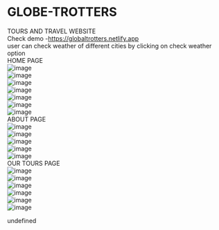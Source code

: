 # GLOBE-TROTTERS
TOURS AND TRAVEL WEBSITE  <br>
Check demo -https://globaltrotters.netlify.app<br>
user can check weather of different cities by clicking on check weather option<br>
HOME PAGE<br>
![image](https://user-images.githubusercontent.com/96984144/210606356-9412ea62-cbac-4a11-9560-f9be9e8ec40a.png)<br>
![image](https://user-images.githubusercontent.com/96984144/210606590-8dfe1a74-ed1f-4993-bba7-8ba08f1b12dc.png)<br>
![image](https://user-images.githubusercontent.com/96984144/210606772-adf601e5-e249-4179-9704-a087ed59dc7c.png)<br>
![image](https://user-images.githubusercontent.com/96984144/210606864-7dbb6d81-b3be-45e3-9992-4d915bcc5e2c.png)<br>
![image](https://user-images.githubusercontent.com/96984144/210606985-d6236aa4-ff20-47d2-bc75-216740e28e84.png)<br>
![image](https://user-images.githubusercontent.com/96984144/210607058-4ebac08e-34a9-4eaf-b7a7-7a11e0112794.png)<br>
![image](https://user-images.githubusercontent.com/96984144/210607186-585080c0-0447-4616-8feb-41cf2aef1fd2.png)<br>
ABOUT PAGE<br>
![image](https://user-images.githubusercontent.com/96984144/210607652-92c61f57-3b46-47f1-aea2-b62f3dfb7100.png)<br>
![image](https://user-images.githubusercontent.com/96984144/210607827-0cff8f4a-9fff-42e9-ac38-1a3008325644.png)<br>
![image](https://user-images.githubusercontent.com/96984144/210608035-36ac01ff-a685-401f-91da-3962b99f541f.png)<br>
![image](https://user-images.githubusercontent.com/96984144/210608248-1cc0667c-d2ff-41cf-bf8d-05b844a7d0ac.png)<br>
![image](https://user-images.githubusercontent.com/96984144/210608341-111e0854-0be6-4dc0-a58c-91adac506d35.png)<br>
OUR TOURS PAGE<br>
![image](https://user-images.githubusercontent.com/96984144/210608601-f2f2a15f-3e1f-40ce-898f-7656ea1fc87a.png)<br>
![image](https://user-images.githubusercontent.com/96984144/210608712-92356293-29dc-44c2-bea2-27497d199e1b.png)<br>
![image](https://user-images.githubusercontent.com/96984144/210609037-3650412d-9c7c-4ca3-af22-b364c2313ea2.png)<br>
![image](https://user-images.githubusercontent.com/96984144/210609111-c3058ed3-f8ac-4320-82d8-158443958924.png)<br>
![image](https://user-images.githubusercontent.com/96984144/210609244-e0a68bf6-9cd2-4006-aecf-58322c92d6b8.png)<br>
![image](https://user-images.githubusercontent.com/96984144/210610290-81f43be0-c46d-42a2-b5d9-b1819096ebef.png)<br>







undefined










